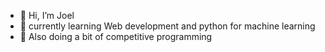 - 👋 Hi, I’m Joel 
- 👀 currently learning Web development and python for machine learning
- 👀 Also doing a bit of competitive programming

<!---
joel-wav/joel-wav is a ✨ special ✨ repository because its `README.md` (this file) appears on your GitHub profile.
You can click the Preview link to take a look at your changes.
--->
